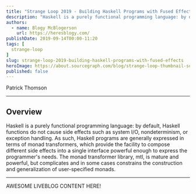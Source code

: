 ```yaml
---
title: "Strange Loop 2019 - Building Haskell Programs with Fused Effects"
description: "Haskell is a purely functional programming language: by default, Haskell functions do not cause side effects such as system I/O, nondeterminism, or exception handling. As such, Haskell programs are generally expressed in terms of monad transformers, which provide the facility to compose different side effects into a single interface powerful enough to express the programmer's needs. The monad transformer library, mtl, is mature and powerful, but complicates and in some cases constrains the construction and generalization of user-specified monads."
authors:
  - name: Blogy McBlogerson
    url: https://heresblogy.com/
publishDate: 2019-09-14T00:00-11:20
tags: [
  strange-loop
]
slug: strange-loop-2019-building-haskell-programs-with-fused-effects
heroImage: https://about.sourcegraph.com/blog/strange-loop-thumbnail-square-v2.jpg
published: false
---
```


<div className="container p-0 liveblog-presenters d-flex w-100 text-center">
  <div className="row m-0 w-100">
      <p className=" mr-12 m-0 w-100">
        <span className="liveblog-presenters__name">Patrick Thomson</span>
        <a href="https://twitter.com/importantshock" target="_blank" title="Twitter"><i className="fa fa-twitter pr-2"></i></a>
        <a href="https://github.com/patrickt" target="_blank" title="GitHub"><i className="fa fa-github pr-2"></i></a>
        <a href="https://blog.sumtypeofway.com" target="_blank" title="Speaker's site"><i className="fa fa-globe pr-2"></i></a>
      </p>
  </div>
</div>

---

## Overview

Haskell is a purely functional programming language: by default, Haskell functions do not cause side effects such as system I/O, nondeterminism, or exception handling. As such, Haskell programs are generally expressed in terms of monad transformers, which provide the facility to compose different side effects into a single interface powerful enough to express the programmer's needs. The monad transformer library, mtl, is mature and powerful, but complicates and in some cases constrains the construction and generalization of user-specified monads.

---

AWESOME LIVEBLOG CONTENT HERE!

